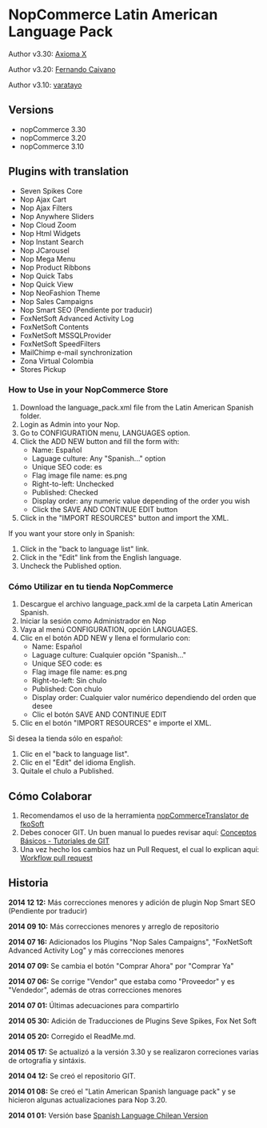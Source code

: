 # NopCommerce Latin American Language Pack

Author v3.30: [Axioma X](http://www.AxiomaX.co/)

Author v3.20: [Fernando Caivano](http://www.nopcommerce.com/profile.aspx?userid=78345)

Author v3.10: [varatayo](http://www.nopcommerce.com/profile.aspx?userid=85808)



## Versions
- nopCommerce 3.30
- nopCommerce 3.20
- nopCommerce 3.10



## Plugins with translation
- Seven Spikes Core
- Nop Ajax Cart
- Nop Ajax Filters
- Nop Anywhere Sliders
- Nop Cloud Zoom
- Nop Html Widgets
- Nop Instant Search
- Nop JCarousel
- Nop Mega Menu
- Nop Product Ribbons
- Nop Quick Tabs
- Nop Quick View
- Nop NeoFashion Theme
- Nop Sales Campaigns
- Nop Smart SEO (Pendiente por traducir)
- FoxNetSoft Advanced Activity Log
- FoxNetSoft Contents
- FoxNetSoft MSSQLProvider
- FoxNetSoft SpeedFilters
- MailChimp e-mail synchronization
- Zona Virtual Colombia
- Stores Pickup




### How to Use in your NopCommerce Store
1. Download the language_pack.xml file from the Latin American Spanish folder.
2. Login as Admin into your Nop.
3. Go to CONFIGURATION menu, LANGUAGES option.
4. Click the ADD NEW button and fill the form with:
	- Name: Español
	- Laguage culture: Any "Spanish..." option
	- Unique SEO code: es
	- Flag image file name: es.png
	- Right-to-left: Unchecked
	- Published: Checked
	- Display order: any numeric value depending of the order you wish
	- Click the SAVE AND CONTINUE EDIT button
5. Click in the "IMPORT RESOURCES" button and import the XML.

If you want your store only in Spanish:

1. Click in the "back to language list" link.
2. Click in the "Edit" link from the English language.
3. Uncheck the Published option.



### Cómo Utilizar en tu tienda NopCommerce
1. Descargue el archivo language_pack.xml de la carpeta Latin American Spanish.
2. Iniciar la sesión como Administrador en Nop
3. Vaya al menú CONFIGURATION, opción LANGUAGES.
4. Clic en el botón ADD NEW y llena el formulario con:
	- Name: Español
	- Laguage culture: Cualquier opción "Spanish..."
	- Unique SEO code: es
	- Flag image file name: es.png
	- Right-to-left: Sin chulo
	- Published: Con chulo
	- Display order: Cualquier valor numérico dependiendo del orden que desee
	- Clic el botón SAVE AND CONTINUE EDIT
5. Clic en el botón "IMPORT RESOURCES" e importe el XML.

Si desea la tienda sólo en español:

1. Clic en el "back to language list".
2. Clic en el "Edit" del idioma English.
3. Quitale el chulo a Published.


## Cómo Colaborar
1. Recomendamos el uso de la herramienta [nopCommerceTranslator de fkoSoft](http://fkosoft.com/en/Products/nopCommerceTranslator)
2. Debes conocer GIT. Un buen manual lo puedes revisar aquí: [Conceptos Básicos - Tutoriales de GIT](https://www.atlassian.com/es/git/tutorial/git-basics)
3. Una vez hecho los cambios haz un Pull Request, el cual lo explican aquí: [Workflow pull request](https://www.atlassian.com/es/git/workflows#!pull-request)


## Historia
**2014 12 12:** Más correcciones menores y adición de plugin Nop Smart SEO (Pendiente por traducir)

**2014 09 10:** Más correcciones menores y arreglo de repositorio

**2014 07 16:** Adicionados los Plugins "Nop Sales Campaigns", "FoxNetSoft Advanced Activity Log" y más correcciones menores

**2014 07 09:** Se cambia el botón "Comprar Ahora" por "Comprar Ya"

**2014 07 06:** Se corrige "Vendor" que estaba como "Proveedor" y es "Vendedor", además de otras correcciones menores

**2014 07 01:** Últimas adecuaciones para compartirlo

**2014 05 30:** Adición de Traducciones de Plugins Seve Spikes, Fox Net Soft

**2014 05 20:** Corregido el ReadMe.md.

**2014 05 17:** Se actualizó a la versión 3.30 y se realizaron correciones varias de ortografía y sintáxis.

**2014 04 12:** Se creó el repositorio GIT.

**2014 01 08:** Se creó el "Latin American Spanish language pack" y se hicieron algunas actualizaciones para Nop 3.20.

**2014 01 01:** Versión base [Spanish Language Chilean Version](http://www.nopcommerce.com/p/1121/spanish-language-latam-cl-style.aspx)

